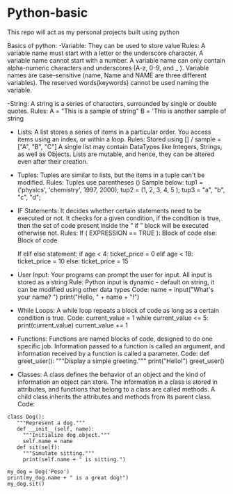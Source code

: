 # Python-basic
This repo will act as my personal projects built using python

Basics of python:
  -Variable:
    They can be used to store value
    Rules:
      A variable name must start with a letter or the underscore character.
      A variable name cannot start with a number.
      A variable name can only contain alpha-numeric characters and underscores (A-z, 0-9, and _ ).
      Variable names are case-sensitive (name, Name and NAME are three different variables).
      The reserved words(keywords) cannot be used naming the variable.
     
     
  -String:
   A string is a series of characters, surrounded by single or double quotes.
   Rules:
    A = "This is a sample of string"
    B = 'This is another sample of string
   
   
 - Lists:
   A list stores a series of items in a particular order. You access items using an index, or within a loop.
   Rules:
     Stored using []  / sample = ["A", "B", "C"]
     A single list may contain DataTypes like Integers, Strings, as well as Objects. 
     Lists are mutable, and hence, they can be altered even after their creation.
     
 
 - Tuples:
   Tuples are similar to lists, but the items in a tuple can't be modified.
   Rules:
    Tuples use parentheses ()
    Sample below:
      tup1 = ('physics', 'chemistry', 1997, 2000);
      tup2 = (1, 2, 3, 4, 5 );
      tup3 = "a", "b", "c", "d";
      
      
 - IF Statements:
   It decides whether certain statements need to be executed or not. It checks for a given condition, if the condition is true, then the set of code        present inside the ” if ” block will be executed otherwise not.
   Rules:
          If ( EXPRESSION == TRUE ):
           Block of code
      else:
           Block of code
           
   If elif else statement:
            if age < 4:
               ticket_price = 0
            elif age < 18:
               ticket_price = 10
            else:
               ticket_price = 15
               
  - User Input:
    Your programs can prompt the user for input. All input is stored as a string
    Rule:
      Python input is dynamic - default on string, it can be modified using other data types
      Code:
        name = input("What's your name? ")
        print("Hello, " + name + "!")
        
        
  - While Loops:
    A while loop repeats a block of code as long as a certain condition is true.
    Code:
      current_value = 1
      while current_value <= 5:
       print(current_value)
       current_value += 1
       
  - Functions:
     Functions are named blocks of code, designed to do one specific job. Information passed to a function is called an argument, and information              received by a function is called a parameter.
     Code:
      def greet_user():
          """Display a simple greeting."""
          print("Hello!")
      greet_user()
      
      
   - Classes:
   A class defines the behavior of an object and the kind of information an object can store. The information in a class is stored in attributes, and        functions that belong to a class are called methods. 
   A child class inherits the attributes and methods from its parent class.
   Code:
   
    class Dog():
       """Represent a dog."""
       def __init__(self, name):
         """Initialize dog object."""
         self.name = name
       def sit(self):
         """Simulate sitting."""
         print(self.name + " is sitting.")
       
    my_dog = Dog('Peso')
    print(my_dog.name + " is a great dog!")
    my_dog.sit()
